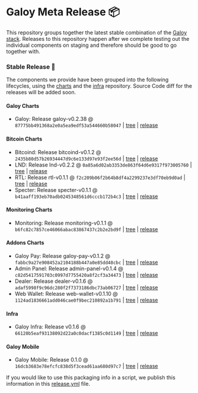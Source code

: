 # Galoy Meta Release 📦

This repository groups together the latest stable combination of the [Galoy stack](https://github.com/GaloyMoney/awesome-galoy#tech-components). 
Releases to this repository happen after we complete testing out the individual components on staging and therefore should be good to go together with.

### Stable Release 🎉

The components we provide have been grouped into the following lifecycles, using the [charts](https://github.com/GaloyMoney/charts) and the [infra](https://github.com/GaloyMoney/galoy-infra) repository. 
Source Code diff for the releases will be added soon.

#### Galoy Charts
- Galoy: Release galoy-v0.2.38 @ `87775bb491368a2e0a5ea9edf53a544660b58047` | [tree](https://github.com/GaloyMoney/charts/tree/87775bb491368a2e0a5ea9edf53a544660b58047/charts/galoy) | [release](https://github.com/GaloyMoney/charts/releases/tag/galoy-v0.2.38)

#### Bitcoin Charts
- Bitcoind: Release bitcoind-v0.1.2 @ `2435b80d57b26934447d9c6e133d97e93f2ee56d` | [tree](https://github.com/GaloyMoney/charts/tree/2435b80d57b26934447d9c6e133d97e93f2ee56d/charts/bitcoind) | [release](https://github.com/GaloyMoney/charts/releases/tag/bitcoind-v0.1.2)
- LND: Release lnd-v0.2.2 @ `0a85a6d02ab3353de863f64d6e9317f973005760` | [tree](https://github.com/GaloyMoney/charts/tree/0a85a6d02ab3353de863f64d6e9317f973005760/charts/lnd) | [release](https://github.com/GaloyMoney/charts/releases/tag/lnd-v0.2.2)
- RTL: Release rtl-v0.1.1 @ `f2c209b06f2b64b8df4a2299237e3df70eb9d0ad` | [tree](https://github.com/GaloyMoney/charts/tree/f2c209b06f2b64b8df4a2299237e3df70eb9d0ad/charts/rtl) | [release](https://github.com/GaloyMoney/charts/releases/tag/rtl-v0.1.1)
- Specter: Release specter-v0.1.1 @ `b41aaff193eb70adb0245348561d6cccb172b4c3` | [tree](https://github.com/GaloyMoney/charts/tree/b41aaff193eb70adb0245348561d6cccb172b4c3/charts/specter) | [release](https://github.com/GaloyMoney/charts/releases/tag/specter-v0.1.1)

#### Monitoring Charts
- Monitoring: Release monitoring-v0.1.1 @ `b6fc82c7857ce46066abac83867437c2b2e2bd9f` | [tree](https://github.com/GaloyMoney/charts/tree/b6fc82c7857ce46066abac83867437c2b2e2bd9f/charts/monitoring) | [release](https://github.com/GaloyMoney/charts/releases/tag/monitoring-v0.1.1)

#### Addons Charts
- Galoy Pay: Release galoy-pay-v0.1.2 @ `fabbc9a27e908452a2104188b447a0e85dd48cbc` | [tree](https://github.com/GaloyMoney/charts/tree/fabbc9a27e908452a2104188b447a0e85dd48cbc/charts/galoy-pay) | [release](https://github.com/GaloyMoney/charts/releases/tag/galoy-pay-v0.1.2)
- Admin Panel: Release admin-panel-v0.1.4 @ `c82d5417591703c0997d7755420a8f2cf3a34473` | [tree](https://github.com/GaloyMoney/charts/tree/c82d5417591703c0997d7755420a8f2cf3a34473/charts/admin-panel) | [release](https://github.com/GaloyMoney/charts/releases/tag/admin-panel-v0.1.4)
- Dealer: Release dealer-v0.1.6 @ `adaf5998f9c96dc280f2f7373186dbc73ab06727` | [tree](https://github.com/GaloyMoney/charts/tree/adaf5998f9c96dc280f2f7373186dbc73ab06727/charts/dealer) | [release](https://github.com/GaloyMoney/charts/releases/tag/dealer-v0.1.6)
- Web Wallet: Release web-wallet-v0.1.10 @ `1124ad1836661add046cae0f9bec210892a1b791` | [tree](https://github.com/GaloyMoney/charts/tree/1124ad1836661add046cae0f9bec210892a1b791/charts/web_wallet) | [release](https://github.com/GaloyMoney/charts/releases/tag/web-wallet-v0.1.10)

#### Infra

- Galoy Infra: Release v0.1.6 @ `66120b5eaf93138092d22a0c0dacf1385c0d1149` | [tree](https://github.com/GaloyMoney/galoy-infra/tree/66120b5eaf93138092d22a0c0dacf1385c0d1149) | [release](https://github.com/GaloyMoney/galoy-infra/releases/tag/v0.1.6)

#### Galoy Mobile

- Galoy Mobile: Release 0.1.0 @ `16dcb3683e78efcfc838d5f3cead61aa680d97c7` | [tree](https://github.com/GaloyMoney/galoy-mobile/tree/16dcb3683e78efcfc838d5f3cead61aa680d97c7) | [release](https://github.com/GaloyMoney/galoy-mobile/releases/tag/0.1.0)

If you would like to use this packaging info in a script, we publish this information in this [release.yml](./release.yml) file.
